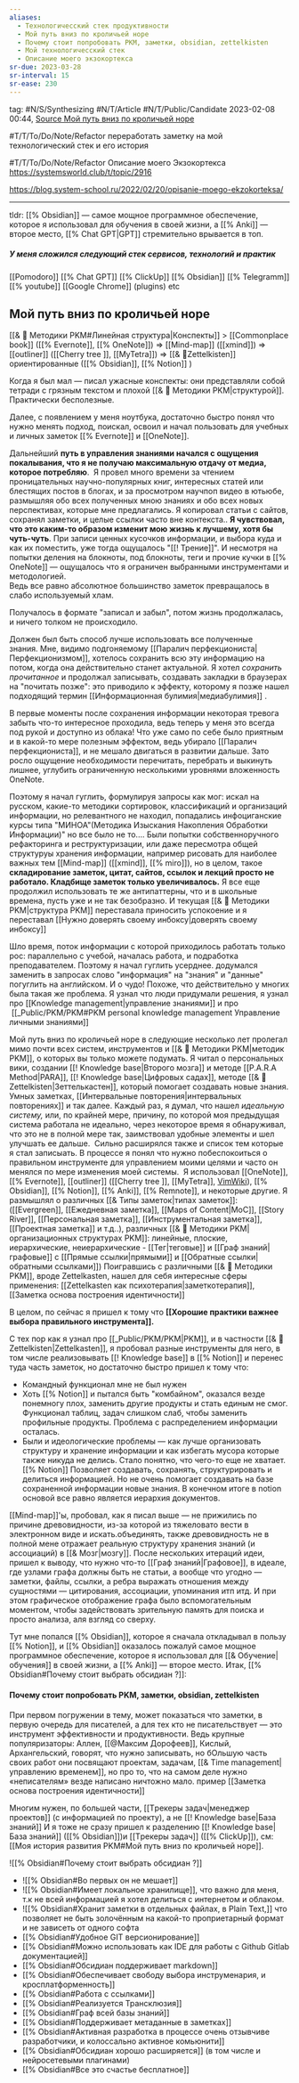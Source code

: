 ```yaml
---
aliases:
  - Технологичесский стек продуктивности
  - Мой путь вниз по кроличьей норе
  - Почему стоит попробовать PKM, заметки, obsidian, zettelkisten
  - Мой технологичесский стек
  - Описание моего экзокортекса
sr-due: 2023-03-28
sr-interval: 15
sr-ease: 230
---
```

tag: #N/S/Synthesizing #N/T/Article  #N/T/Public/Candidate 
2023-02-08 00:44, [Source Мой путь вниз по кроличьей норе](https://www.reddit.com/r/ObsidianMD/comments/zkefis/is_the_concept_of_personal_knowledge_management/)

#T/T/To/Do/Note/Refactor   переработать заметку на мой технологический стек и его история 

#T/T/To/Do/Note/Refactor  Описание моего Экзокортекса  https://systemsworld.club/t/topic/2916


https://blog.system-school.ru/2022/02/20/opisanie-moego-ekzokorteksa/


---
tldr:
[[% Obsidian]] — самое мощное программное обеспечение, которое я использовал для обучения в своей жизни, а [[% Anki]] — второе место, [[% Chat GPT|GPT]] стремительно врывается в топ.

##### У меня сложился cледующий стек сервисов, технологий  и практик
[[Pomodoro]]  [[% Chat GPT]]   [[% ClickUp]]   [[% Obsidian]]   [[% Telegramm]]  [[% youtube]]   [[Google Chrome]]  (plugins) etc
## Мой путь вниз по кроличьей норе
[[& 🌱️ Методики PKM#Линейная структура|Конспекты]] > [[Commonplace book]] ([[% Evernote]], [[% OneNote]]) => [[Mind-map]] ([[xmind]]) => [[outliner]] ([[Cherry tree ]], [[MyTetra]]) => [[& 🌲️Zettelkisten]] ориентированные ([[% Obsidian]], [[% Notion]] )

Когда я был мал — писал ужасные конспекты: они представляли собой тетради с грязным текстом и плохой [[& 🌱️ Методики PKM|структурой]]. Практически бесполезные.

Далее, с появлением у меня ноутбука, достаточно быстро понял что нужно менять подход, поискал, освоил и начал пользовать для учебных и личных заметок [[% Evernote]] и [[OneNote]].

Дальнейший **путь в управления знаниями начался с ощущения покалывания, что я не получаю максимальную отдачу от медиа, которое потребляю**. 
Я провел много времени за чтением проницательных научно-популярных книг, интересных статей или блестящих постов в блогах, и за просмотром научпоп видео в ютьюбе, размышляя обо всех полученных мною знаниях и обо всех новых перспективах, которые мне предлагались. 
Я копировал статьи с сайтов, сохранял заметки, и целые ссылки часто вне контекста..
**Я чувствовал, что это каким-то образом изменит мою жизнь к лучшему, хотя бы чуть-чуть**.
При записи ценных кусочков информации, и выбора куда и как их поместить, уже тогда ощущалось "[[! Трение]]". И несмотря на попытки деления на блокноты, под блокноты, теги и прочие кучки в [[% OneNote]] — ощущалось что я ограничен выбранными инструментами и методологией.  
Ведь все равно абсолютное большинство заметок превращалось в слабо используемый хлам.   

Получалось в формате "записал и забыл", потом жизнь продолжалась, и ничего толком не происходило. 

Должен был быть способ лучше использовать все полученные знания. Мне, видимо подгоняемому [[Паралич перфекциониста|Перфекционизмом]], хотелось сохранить всю эту информацию на потом, когда она действительно станет актуальной. Я хотел _сохранить прочитанное_ и продолжал записывать, создавать закладки в браузерах на "почитать позже": это приводило к эффекту, которому я позже нашел подходящий термин [[Информационная булимия|медиабулимия]] .

В первые моменты после сохранения информации некоторая тревога забыть что-то интересное проходила, ведь теперь у меня это всегда под рукой и доступно из облака! Что уже само по себе было приятным и в какой-то мере полезным эффектом, ведь убирало [[Паралич перфекциониста]], и не мешало двигаться в развитии дальше.
Зато росло ощущение необходимости перечитать, перебрать и выкинуть лишнее, углубить ограниченную несколькими уровнями вложенность OneNote.

Поэтому я начал гуглить, формулируя запросы как мог: искал на русском, какие-то методики сортировок, классификаций и организаций информации, но релевантного не находил, попадались инфоциганские курсы типа "МИНОА"(Методика Изыскания Накопления Обработки Информации)" но все было не то....
Были попытки собственноручного рефакторинга и реструктуризации, или даже пересмотра общей структуруы хранения информации, например рисовать для наиболее важных тем [[Mind-map]] ([[xmind]], [[% miro]]), но в целом, такое **складирование заметок, цитат, сайтов, ссылок и лекций просто не работало. Кладбище заметок только увеличивалось.** Я все еще продолжил использовать те же антипаттерны, что и в школьные времена, пусть уже и не так безобразно. И текущая [[& 🌱️ Методики PKM|структура PKM]] переставала приносить успокоение и я переставал [[Нужно доверять своему инбоксу|доверять своему инбоксу]]

Шло время, поток информации с которой приходилось работать только рос: параллельно с учебой, началась работа, и подработка преподавателем.
Поэтому я начал гуглить усерднее. додумался заменить в запросах слово "информация" на "знания" и "данные" погуглить на английском. И о чудо! Похоже, что действительно у многих была такая же проблема. Я узнал что люди придумали решения, я узнал про [[Knowledge management|управление знаниями]] и про  [[_Public/PKM/PKM#PKM personal knowledge management Управление личными знаниями]]

Мой путь вниз по кроличьей норе в следующие несколько лет пролегал мимо почти всех систем, инструментов и [[& 🌱️ Методики PKM|методик PKM]], о которых вы только можете подумать. Я читал о персональных вики, создании [[! Knowledge base|Второго мозга]] и методе [[P.A.R.A Method|PARA]], [[! Knowledge base|Цифровых садах]], методе [[& 🌲️Zettelkisten|Зеттелькастен]], который помогает создавать новые знания. Умных заметках, [[Интервальные повторения|интервальных повторениях]] и так далее. Каждый раз, я думал, что нашел _идеальную систему,_ или, по крайней мере, причину, по которой моя предыдущая система работала не идеально, через некоторое время я обнаруживал, что это не в полной мере так, заимствовал удобные элементы и шел улучшать ее дальше.  
Сильно расширялся также и список тем которые я стал записыать.
В процессе я понял что нужно  побеспокоиться о правильном инструменте для управлением моими целями и часто он менялся по мере изменения моей системы. 
Я использовал [[OneNote]], [[% Evernote]], [[outliner]] ([[Cherry tree ]], [[MyTetra]],  [VimWiki](https://vimwiki.github.io)), [[% Obsidian]], [[% Notion]], [[% Anki]], [[% Remnote]],  и некоторые другие. Я размышлял о различных [[& Типы заметок|типах заметок]]:([[Evergreen]], [[Ежедневная заметка]], [[Maps of Content|MoC]], [[Story River]], [[Персональная заметка]], [[Инструментальная заметка]], [[Проектная заметка]] и т.д..), 
различных [[& 🌱️ Методики PKM|организационных структурах PKM]]:  линейные, плоские, иерархические, неиерархические - [[Тег|теговые]] и [[Граф знаний|графовые]] с [[Прямые ссылки|прямыми]] и [[Oбратные ссылки|обратными ссылками]])
Поигравшись с различными [[& 🌱️ Методики PKM]], вроде Zettelkasten, нашел для себя интересные сферы применения:  [[Zettelkasten как психотерапия|заметкотерапия]], [[Заметка основа построения идентичности]]

В целом, по сейчас я пришел к тому что **[[Хорошие практики важнее выбора правильного инструмента]].** 

С тех пор как я узнал про [[_Public/PKM/PKM|PKM]], и в частности [[& 🌲️Zettelkisten|Zettelkasten]], я пробовал разные инструменты для него, в том числе реализовывать [[! Knowledge base]] в [[% Notion]] и перенес туда часть заметок, но достаточно быстро пришел к тому что:
- Командный функционал мне не был нужен
- Хоть [[% Notion]] и пытался быть "комбайном", оказался везде понемногу плох, заменить другие продукты и стать единым не смог. Функционал таблиц, задач слишком слаб, чтобы заменить профильные продукты. Проблема с распределением информации осталась.
- Были и идеологические проблемы — как лучше организовать структуру и хранение информации и как избегать мусора которые также никуда не делись.
Стало понятно, что чего-то еще не хватает. [[% Notion]] Позволяет создавать, сохранять, структурировать и делиться информацией. Но не очень помогает создавать на базе сохраненной информации новые знания.
В конечном итоге в notion основой все равно является иерархия документов.

[[Mind-map]]'ы, пробовал, как я писал выше — не прижились по причине древовидности, из-за которой из тяжеловато вести в электронном виде и искать.объединять, также древовидность не в полной мене отражает реальную структуру хранения знаний (и ассоциаций) в [[& Мозг|мозгу]].
После нескольких итераций идеи, пришел к выводу, что нужно что-то [[Граф знаний|Графовое]], в идеале, где узлами графа должны быть не статьи, а вообще что угодно — заметки, файлы, ссылки, а ребра выражать отношения между сущностями — цитирования, ассоциации, упоминания итп итд. И при этом графическое отображение графа было вспомогательным моментом, чтобы задействовать зрительную память для поиска и просто анализа, аля взгляд со сверху.

Тут мне попался [[% Obsidian]], которое я сначала откладывал в пользу [[% Notion]], и [[% Obsidian]] оказалось пожалуй самое мощное программное обеспечение, которое я использовал для [[& Обучение|обучения]] в своей жизни, а [[% Anki]] — второе место.  Итак, [[% Obsidian#Почему стоит выбрать обсидиан ?]]:

#### Почему стоит попробовать PKM, заметки, obsidian, zettelkisten
При первом погружении в тему, может показаться что заметки, в первую очередь для писателей, а для тех кто не писательствует — это инструмент эффективности и продуктивности.
Ведь крупные популяризаторы: Аллен, [[@Максим Дорофеев]], Кислый, Архангельский, говорят, что нужно записывать, но бОльшую часть своих работ они посвящают проектам, задачам, [[& Time management|управлению временем]], но про то, что на самом деле нужно «неписателям» везде написано ничтожно мало. пример [[Заметка основа построения идентичности]]

Многим нужен, по большей части, [[Tрекеры задач|менеджер проектов]] (с информацией по проекту), а не [[! Knowledge base|База знаний]]
И я тоже не сразу пришел к разделению [[! Knowledge base|База знаний]] ([[% Obsidian]])и [[Tрекеры задач]] ([[% ClickUp]]), см: [[Моя история  развития PKM#Мой путь вниз по кроличьей норе]].


![[% Obsidian#Почему стоит выбрать обсидиан ?]]





- ![[% Obsidian#Во первых он не мешает]]
- ![[% Obsidian#Имеет локальное хранилище]], что важно для меня, т.к не всей информацией я хотел делиться с интернетом и облаком.
- ![[% Obsidian#Хранит заметки в отдельных файлах, в Plain Text,]] что позволяет не быть золочённым на какой-то проприетарный формат и не зависеть от одного софта 
- [[% Obsidian#Удобное GIT версионирование]]
- [[% Obsidian#Можно использовать как IDE для работы с Github Gitlab документацией]]
- [[% Obsidian#Обсидиан поддерживает markdown]]
- [[% Obsidian#Обеспечивает свободу выбора инструменария, и кросплатформенность]]
- [[% Obsidian#Работа с ссылками]]
- [[% Obsidian#Реализуется Трансклюзия]]
- [[% Obsidian#Граф всей базы знаний]]
- [[% Obsidian#Поддерживает метаданные в заметках]]
- [[% Obsidian#Активная разработка в процессе очень отзывчиве разработчики, и колоссально активное комьюнити]]
- [[% Obsidian#Обсидиан хорошо расширяется]] (в том числе и нейросетевыми плагинами)
- [[% Obsidian#Все это счастье бесплатное]]






